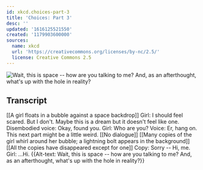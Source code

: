 ```yaml
---
id: xkcd.choices-part-3
title: 'Choices: Part 3'
desc: ''
updated: '1616125521550'
created: '1179903600000'
sources:
  name: xkcd
  url: 'https://creativecommons.org/licenses/by-nc/2.5/'
  license: Creative Commons 2.5
---
```

![Wait, this is space -- how are you talking to me?  And, as an afterthought, what's up with the hole in reality?](https://imgs.xkcd.com/comics/choices_part_3.jpg)

## Transcript
[[A girl floats in a bubble against a space backdrop]]
Girl: I should feel scared.
But I don't.
Maybe this is a dream
but it doesn't feel like one.
Disembodied voice: Okay, found you.
Girl: Who are you?
Voice: Er, hang on.  This next part might be a little weird.
[[No dialogue]]
[[Many copies of the girl whirl around her bubble; a lightning bolt appears in the background]]
[[All the copies have disappeared except for one]]
Copy: Sorry -- Hi, me.
Girl: ...Hi.
{{Alt-text: Wait, this is space -- how are you talking to me?  And, as an afterthought, what's up with the hole in reality?}}
